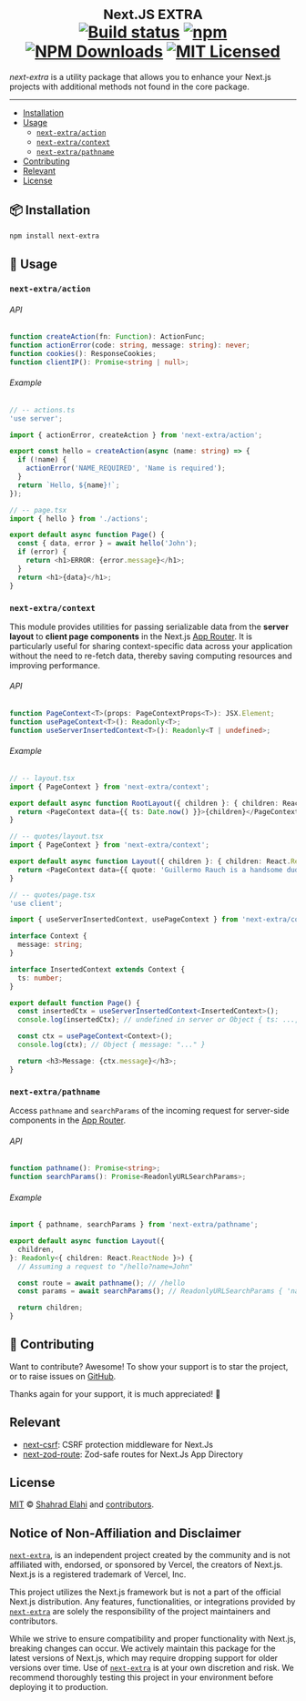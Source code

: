 <h1 align="center">
<sup>Next.JS EXTRA</sup>
<br>
<a href="https://github.com/shahradelahi/next-extra/actions/workflows/ci.yml" title="Build status"><img src="https://github.com/shahradelahi/next-extra/actions/workflows/ci.yml/badge.svg" alt="Build status"></a>
<a href="https://www.npmjs.com/package/next-extra" title="NPM Version"><img src="https://img.shields.io/npm/v/next-extra" alt="npm"></a>
<a href="https://www.npmjs.com/package/next-extra" title="Downloads"><img alt="NPM Downloads" src="https://img.shields.io/npm/dm/next-extra.svg"></a>
<a href="https://opensource.org/licenses/MIT" title="License"><img src="https://img.shields.io/badge/License-MIT-blue.svg?style=flat" alt="MIT Licensed"></a>
</h1>

_next-extra_ is a utility package that allows you to enhance your Next.js projects with additional methods not found in the core package.

---

- [Installation](#-installation)
- [Usage](#-usage)
  - [`next-extra/action`](#next-extraaction)
  - [`next-extra/context`](#next-extracontext)
  - [`next-extra/pathname`](#next-extrapathname)
- [Contributing](#-contributing)
- [Relevant](#relevant)
- [License](#license)

## 📦 Installation

```bash
npm install next-extra
```

## 📖 Usage

### `next-extra/action`

###### API

```typescript
function createAction(fn: Function): ActionFunc;
function actionError(code: string, message: string): never;
function cookies(): ResponseCookies;
function clientIP(): Promise<string | null>;
```

###### Example

```typescript jsx
// -- actions.ts
'use server';

import { actionError, createAction } from 'next-extra/action';

export const hello = createAction(async (name: string) => {
  if (!name) {
    actionError('NAME_REQUIRED', 'Name is required');
  }
  return `Hello, ${name}!`;
});
```

```typescript jsx
// -- page.tsx
import { hello } from './actions';

export default async function Page() {
  const { data, error } = await hello('John');
  if (error) {
    return <h1>ERROR: {error.message}</h1>;
  }
  return <h1>{data}</h1>;
}
```

### `next-extra/context`

This module provides utilities for passing serializable data from the **server layout** to **client page components** in the Next.js [App Router](https://nextjs.org/docs/app). It is particularly useful for sharing context-specific data across your application without the need to re-fetch data, thereby saving computing resources and improving performance.

###### API

```typescript
function PageContext<T>(props: PageContextProps<T>): JSX.Element;
function usePageContext<T>(): Readonly<T>;
function useServerInsertedContext<T>(): Readonly<T | undefined>;
```

###### Example

```typescript jsx
// -- layout.tsx
import { PageContext } from 'next-extra/context';

export default async function RootLayout({ children }: { children: React.ReactNode }) {
  return <PageContext data={{ ts: Date.now() }}>{children}</PageContext>;
}
```

```typescript jsx
// -- quotes/layout.tsx
import { PageContext } from 'next-extra/context';

export default async function Layout({ children }: { children: React.ReactNode }) {
  return <PageContext data={{ quote: 'Guillermo Rauch is a handsome dude!' }}>{children}</PageContext>;
}
```

```typescript jsx
// -- quotes/page.tsx
'use client';

import { useServerInsertedContext, usePageContext } from 'next-extra/context';

interface Context {
  message: string;
}

interface InsertedContext extends Context {
  ts: number;
}

export default function Page() {
  const insertedCtx = useServerInsertedContext<InsertedContext>();
  console.log(insertedCtx); // undefined in server or Object { ts: ..., message: "..." }

  const ctx = usePageContext<Context>();
  console.log(ctx); // Object { message: "..." }

  return <h3>Message: {ctx.message}</h3>;
}
```

### `next-extra/pathname`

Access `pathname` and `searchParams` of the incoming request for server-side components in the [App Router](https://nextjs.org/docs/app).

###### API

```typescript
function pathname(): Promise<string>;
function searchParams(): Promise<ReadonlyURLSearchParams>;
```

###### Example

```typescript
import { pathname, searchParams } from 'next-extra/pathname';

export default async function Layout({
  children,
}: Readonly<{ children: React.ReactNode }>) {
  // Assuming a request to "/hello?name=John"

  const route = await pathname(); // /hello
  const params = await searchParams(); // ReadonlyURLSearchParams { 'name' => 'John' }

  return children;
}
```

## 🤝 Contributing

Want to contribute? Awesome! To show your support is to star the project, or to raise issues on [GitHub](https://github.com/shahradelahi/next-extra).

Thanks again for your support, it is much appreciated! 🙏

## Relevant

- [next-csrf](https://github.com/shahradelahi/next-csrf): CSRF protection middleware for Next.Js
- [next-zod-route](https://github.com/Melvynx/next-zod-route): Zod-safe routes for Next.Js App Directory

## License

[MIT](/LICENSE) © [Shahrad Elahi](https://github.com/shahradelahi) and [contributors](https://github.com/shahradelahi/next-extra/graphs/contributors).

## Notice of Non-Affiliation and Disclaimer

[`next-extra`](https://github.com/shahradelahi/next-extra), is an independent project created by the community and is not affiliated with, endorsed, or sponsored by Vercel, the creators of Next.js. Next.js is a registered trademark of Vercel, Inc.

This project utilizes the Next.js framework but is not a part of the official Next.js distribution. Any features, functionalities, or integrations provided by [`next-extra`](https://github.com/shahradelahi/next-extra) are solely the responsibility of the project maintainers and contributors.

While we strive to ensure compatibility and proper functionality with Next.js, breaking changes can occur. We actively maintain this package for the latest versions of Next.js, which may require dropping support for older versions over time. Use of [`next-extra`](https://github.com/shahradelahi/next-extra) is at your own discretion and risk. We recommend thoroughly testing this project in your environment before deploying it to production.
